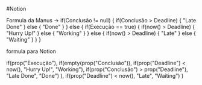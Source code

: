 #Notion

Formula da Manus ->  if(Conclusão != null) { if(Conclusão > Deadline) { "Late Done" } else { "Done" } } else { if(Execução == true) { if(now() > Deadline) { "Hurry Up!" } else { "Working" } } else { if(now() > Deadline) { "Late" } else { "Waiting" } } }

formula para Notion

if(prop("Execução"),
    if(empty(prop("Conclusão")),
        if(prop("Deadline") < now(), "Hurry Up!", "Working"),
        if(prop("Conclusão") > prop("Deadline"), "Late Done", "Done")
    ),
    if(prop("Deadline") < now(), "Late", "Waiting")
)
